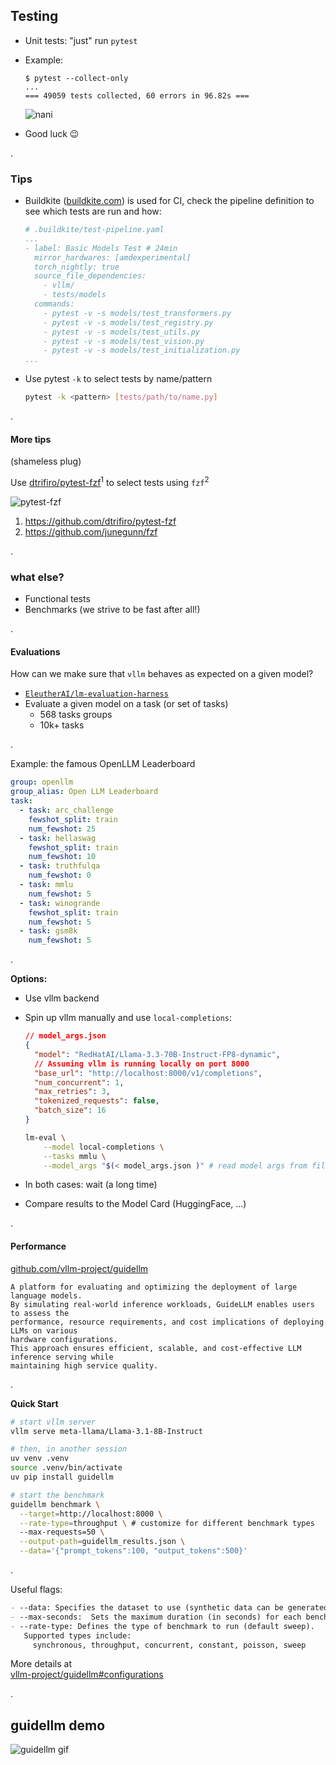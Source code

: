 ## Testing

<!-- .slide: style="font-size: .85em" -->

- Unit tests: "just" run `pytest`
- Example:

  ```console
  $ pytest --collect-only
  ...
  === 49059 tests collected, 60 errors in 96.82s ===
  ```

  <!-- .element: style="width: 100%; display: block;"-->

  ![nani](static/nani.gif)
    <!-- .element: class='fragment' style="display: block; margin: 0 auto; text-align: center" -->

- Good luck 😉

.

### Tips

<!-- .slide: style="font-size: 0.75em"-->

- Buildkite ([buildkite.com](https://buildkite.com)) is used for CI, check the pipeline definition to see which tests are run and how:

  ```yaml
  # .buildkite/test-pipeline.yaml
  ...
  - label: Basic Models Test # 24min
    mirror_hardwares: [amdexperimental]
    torch_nightly: true
    source_file_dependencies:
      - vllm/
      - tests/models
    commands:
      - pytest -v -s models/test_transformers.py
      - pytest -v -s models/test_registry.py
      - pytest -v -s models/test_utils.py
      - pytest -v -s models/test_vision.py
      - pytest -v -s models/test_initialization.py
  ...
  ```

  <!-- .element: style="width: 100%; display: block;"-->

- Use pytest `-k` to select tests by name/pattern
  ```bash
  pytest -k <pattern> [tests/path/to/name.py]
  ```

.

#### More tips

(shameless plug)

Use [dtrifiro/pytest-fzf](https://github.com/dtrifiro/pytest-fzf)<sup>1</sup> to select tests using `fzf`<sup>2</sup>

![pytest-fzf](static/pytest-fzf.png)
<!-- .element: style="height: 7em; margin: 0 auto;" -->

1. https://github.com/dtrifiro/pytest-fzf
2. https://github.com/junegunn/fzf

.

### what else?

- Functional tests
- Benchmarks (we strive to be fast after all!)

.

#### Evaluations

How can we make sure that `vllm` behaves as expected on a given model?

- [`EleutherAI/lm-evaluation-harness`](https://github.com/EleutherAI/lm-evaluation-harness/)
- Evaluate a given model on a task (or set of tasks)
  - 568 tasks groups
  - 10k+ tasks

.

Example: the famous OpenLLM Leaderboard

```yaml
group: openllm
group_alias: Open LLM Leaderboard
task:
  - task: arc_challenge
    fewshot_split: train
    num_fewshot: 25
  - task: hellaswag
    fewshot_split: train
    num_fewshot: 10
  - task: truthfulqa
    num_fewshot: 0
  - task: mmlu
    num_fewshot: 5
  - task: winogrande
    fewshot_split: train
    num_fewshot: 5
  - task: gsm8k
    num_fewshot: 5
```

<!-- .element: style="font-size: 0.4em"-->

.

<!-- .slide: style="font-size: 0.7em"-->

**Options:**

- Use vllm backend
- Spin up vllm manually and use `local-completions`:

  ```json
  // model_args.json
  {
    "model": "RedHatAI/Llama-3.3-70B-Instruct-FP8-dynamic",
    // Assuming vllm is running locally on port 8000
    "base_url": "http://localhost:8000/v1/completions",
    "num_concurrent": 1,
    "max_retries": 3,
    "tokenized_requests": false,
    "batch_size": 16
  }
  ```

  <!-- .element: style="display: block; font-size: 0.4em"-->

  ```bash
  lm-eval \
      --model local-completions \
      --tasks mmlu \
      --model_args "$(< model_args.json )" # read model args from file
  ```

  <!-- .element: style="display: block; font-size: 0.4em"-->

- In both cases: wait (a long time)
- Compare results to the Model Card (HuggingFace, ...)

.

#### Performance

[github.com/vllm-project/guidellm](https://github.com/vllm-project/guidellm)

```text
A platform for evaluating and optimizing the deployment of large language models.
By simulating real-world inference workloads, GuideLLM enables users to assess the
performance, resource requirements, and cost implications of deploying LLMs on various
hardware configurations.
This approach ensures efficient, scalable, and cost-effective LLM inference serving while
maintaining high service quality.
```

<!-- .element: style="display: block; font-size: 0.4em; width: 100%"-->

.

**Quick Start**

```bash [|1-2|4-7|9-15|12]
# start vllm server
vllm serve meta-llama/Llama-3.1-8B-Instruct

# then, in another session
uv venv .venv
source .venv/bin/activate
uv pip install guidellm

# start the benchmark
guidellm benchmark \
  --target=http://localhost:8000 \
  --rate-type=throughput \ # customize for different benchmark types
  --max-requests=50 \
  --output-path=guidellm_results.json \
  --data='{"prompt_tokens":100, "output_tokens":500}'
```

<!-- .element: style="display: block; font-size: 0.4em; width: 100%"-->

.

Useful flags:

```markdown
- --data: Specifies the dataset to use (synthetic data can be generated)
- --max-seconds:  Sets the maximum duration (in seconds) for each benchmark run.
- --rate-type: Defines the type of benchmark to run (default sweep).
   Supported types include:
     synchronous, throughput, concurrent, constant, poisson, sweep
```

<!-- .element: style="display: block; font-size: 0.4em; width: 100%"-->

More details at <br>[vllm-project/guidellm#configurations](https://github.com/vllm-project/guidellm#configurations)

<!-- .element: class="fragment" data-fragment-index=1 -->

.

## guidellm demo

<!-- <section> --> <!-- unreliable -->
<!--   <script src="https://asciinema.org/a/X2AgmbfQtiA0LgVz7rPh89rSd.js" id="asciicast-X2AgmbfQtiA0LgVz7rPh89rSd" async="true"></script> -->
<!-- </section> -->

<!-- no asciinema.org alternative -->

<!-- ![guidellm](static/guidellm.svg) --> 
<!-- better quality, starts halfway through -->

![guidellm gif](static/guidellm.gif)
<!-- faster than svg, lower quality
<!-- <img src=static/guidellm.svg> -->
